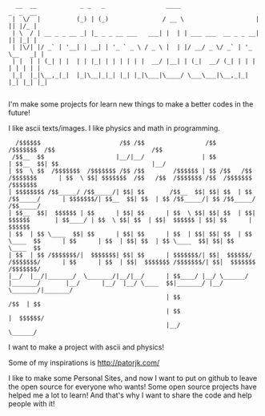 ```
  __  __            _ _   _                 ____                      _  _  __ 
 |  \/  |          (_) | (_)               / __ \                    | || |/_ |
 | \  / | __ _ _ __ _| |_ _ _ __ ___   ___| |  | | ___ ___  __ _ _ __| || |_| |
 | |\/| |/ _` | '__| | __| | '_ ` _ \ / _ \ |  | |/ __/ _ \/ _` | '_ \__   _| |
 | |  | | (_| | |  | | |_| | | | | | |  __/ |__| | (_|  __/ (_| | | | | | | | |
 |_|  |_|\__,_|_|  |_|\__|_|_| |_| |_|\___|\____/ \___\___|\__,_|_| |_| |_| |_|
                                                                               
```

I'm make some projects for learn new things to make a better codes in the future!

I like ascii texts/images.
I like physics and math in programming.

```
  /$$$$$$                      /$$ /$$                 /$$                           /$$$$$$$  /$$                           /$$                    
 /$$__  $$                    |__/|__/                | $$                          | $$__  $$| $$                          |__/                    
| $$  \ $$  /$$$$$$$  /$$$$$$$ /$$ /$$        /$$$$$$ | $$ /$$   /$$  /$$$$$$$      | $$  \ $$| $$$$$$$  /$$   /$$  /$$$$$$$ /$$  /$$$$$$$  /$$$$$$$
| $$$$$$$$ /$$_____/ /$$_____/| $$| $$       /$$__  $$| $$| $$  | $$ /$$_____/      | $$$$$$$/| $$__  $$| $$  | $$ /$$_____/| $$ /$$_____/ /$$_____/
| $$__  $$|  $$$$$$ | $$      | $$| $$      | $$  \ $$| $$| $$  | $$|  $$$$$$       | $$____/ | $$  \ $$| $$  | $$|  $$$$$$ | $$| $$      |  $$$$$$ 
| $$  | $$ \____  $$| $$      | $$| $$      | $$  | $$| $$| $$  | $$ \____  $$      | $$      | $$  | $$| $$  | $$ \____  $$| $$| $$       \____  $$
| $$  | $$ /$$$$$$$/|  $$$$$$$| $$| $$      | $$$$$$$/| $$|  $$$$$$/ /$$$$$$$/      | $$      | $$  | $$|  $$$$$$$ /$$$$$$$/| $$|  $$$$$$$ /$$$$$$$/
|__/  |__/|_______/  \_______/|__/|__/      | $$____/ |__/ \______/ |_______/       |__/      |__/  |__/ \____  $$|_______/ |__/ \_______/|_______/ 
                                            | $$                                                         /$$  | $$                                  
                                            | $$                                                        |  $$$$$$/                                  
                                            |__/                                                         \______/                                   
```
I want to make a project with ascii and physics!

Some of my inspirations is http://patorjk.com/

I like to make some Personal Sites, and now I want to put on github to leave the open source for everyone who wants! Some open source projects have helped me a lot to learn! And that's why I want to share the code and help people with it!
